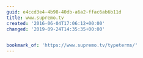 ```yaml
---
guid: e4ccd3e4-4b98-40db-a6a2-ffac6ab6b11d
title: www.supremo.tv
created: '2016-06-04T17:06:12+00:00'
changed: '2019-09-24T14:35:35+00:00'


bookmark_of: 'https://www.supremo.tv/typeterms/'
---
```




